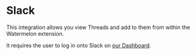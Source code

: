 # Slack

This integration allows you view Threads and add to them from within the Watermelon extension.

It requires the user to log in onto Slack on [our Dashboard](https://app.watermelontools.com).
